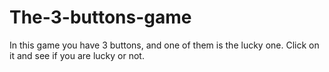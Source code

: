 # The-3-buttons-game

In this game you have 3 buttons, and one of them is the lucky one. Click on it and see if you are lucky or not.
